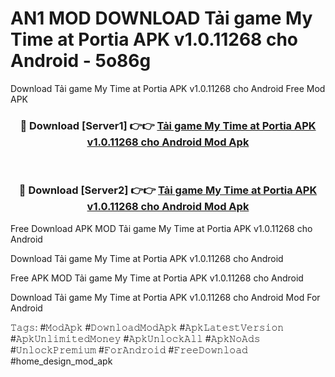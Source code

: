 # AN1 MOD DOWNLOAD Tải game My Time at Portia APK v1.0.11268 cho Android - 5o86g
Download Tải game My Time at Portia APK v1.0.11268 cho Android Free Mod APK

<div align="center">
<h3>🔴 Download [Server1] 👉👉 <a href="https://apk-comot.site?title=Tải_game_My_Time_at_Portia_APK_v1.0.11268_cho_Android">Tải game My Time at Portia APK v1.0.11268 cho Android Mod Apk</a></h3><br>

<h3>🔴 Download [Server2] 👉👉 <a href="https://apk-comot.site?title=Tải_game_My_Time_at_Portia_APK_v1.0.11268_cho_Android">Tải game My Time at Portia APK v1.0.11268 cho Android Mod Apk</a></h3>
</div>


Free Download APK MOD Tải game My Time at Portia APK v1.0.11268 cho Android

Download Tải game My Time at Portia APK v1.0.11268 cho Android 

Free APK MOD Tải game My Time at Portia APK v1.0.11268 cho Android 

Download Tải game My Time at Portia APK v1.0.11268 cho Android Mod For Android

𝚃𝚊𝚐𝚜: #𝙼𝚘𝚍𝙰𝚙𝚔 #𝙳𝚘𝚠𝚗𝚕𝚘𝚊𝚍𝙼𝚘𝚍𝙰𝚙𝚔 #𝙰𝚙𝚔𝙻𝚊𝚝𝚎𝚜𝚝𝚅𝚎𝚛𝚜𝚒𝚘𝚗 #𝙰𝚙𝚔𝚄𝚗𝚕𝚒𝚖𝚒𝚝𝚎𝚍𝙼𝚘𝚗𝚎𝚢 #𝙰𝚙𝚔𝚄𝚗𝚕𝚘𝚌𝚔𝙰𝚕𝚕 #𝙰𝚙𝚔𝙽𝚘𝙰𝚍𝚜 #𝚄𝚗𝚕𝚘𝚌𝚔𝙿𝚛𝚎𝚖𝚒𝚞𝚖 #𝙵𝚘𝚛𝙰𝚗𝚍𝚛𝚘𝚒𝚍 #𝙵𝚛𝚎𝚎𝙳𝚘𝚠𝚗𝚕𝚘𝚊𝚍 #home_design_mod_apk
